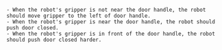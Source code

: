 
    - When the robot's gripper is not near the door handle, the robot should move gripper to the left of door handle.
    - When the robot's gripper is near the door handle, the robot should push door closed.
    - When the robot's gripper is in front of the door handle, the robot should push door closed harder.
